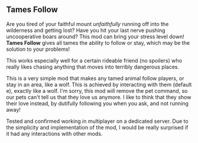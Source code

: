 
<h2>Tames Follow</h2>

<p>Are you tired of your faithful mount <i>unfaithfully</i> running off into the wilderness and getting lost? Have you hit your last nerve pushing uncooperative boars around? This mod can bring your stress level down! <b>Tames Follow</b> gives all tames the ability to follow or stay, which may be the solution to your problems!</p>

<p>This works especially well for a certain rideable friend (no spoilers) who really likes chasing anything that moves into terribly dangerous places.</p>

<p>This is a very simple mod that makes any tamed animal follow players, or stay in an area, like a wolf. This is achieved by interacting with them (default e), exactly like a wolf. I'm sorry, this mod will remove the pet command, so our pets can't tell us that they love us anymore. I like to think that they show their love instead, by dutifully following you when you ask, and not running away!</p>

<p>Tested and confirmed working in multiplayer on a dedicated server. Due to the simplicity and implementation of the mod, I would be really surprised if it had any interactions with other mods.</p>

